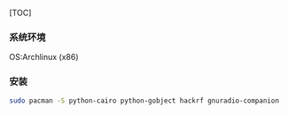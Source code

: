 [TOC]

### 系统环境

OS:Archlinux (x86)

### 安装

```bash
sudo pacman -S python-cairo python-gobject hackrf gnuradio-companion
```